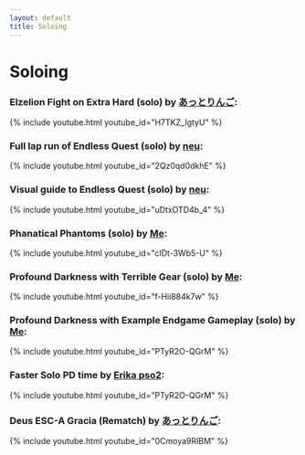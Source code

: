 ```yaml
---
layout: default
title: Soloing
---
```

<h1 class="mt-2">Soloing</h1>
<section class="row">
	<article class="col-12">
		<div class="pb-2">
			<h3>Elzelion Fight on Extra Hard (solo) by <a href="https://www.youtube.com/channel/UCX7qvW015FYUiR7Ms6jgRdw">あっとりんご</a>:</h3>
			{% include youtube.html youtube_id="H7TKZ_IgtyU" %}
		</div>
	</article>
	<article class="col-12">
		<div class="pb-2">
			<h3>Full lap run of Endless Quest (solo) by <a href="https://www.youtube.com/channel/UCG00f-R9cmJ7LM0mqz6Mpcg">neu</a>: </h3>
			{% include youtube.html youtube_id="2Qz0qd0dkhE" %}
		</div>
	</article>
	<article class="col-12">
		<div class="pb-2">
			<h3>Visual guide to Endless Quest (solo) by <a href="https://www.youtube.com/channel/UCG00f-R9cmJ7LM0mqz6Mpcg">neu</a>: </h3>
			{% include youtube.html youtube_id="uDtxOTD4b_4" %}
		</div>
	</article>
	<article class="col-12">
		<div class="pb-2">
			<h3>Phanatical Phantoms (solo) by <a href="https://www.youtube.com/channel/UCxTmM-AeBI5I4RM_Z1MM7xQ">Me</a>: </h3>
			{% include youtube.html youtube_id="cIDt-3Wb5-U" %}
		</div>
	</article>
	<article class="col-12">
		<div class="pb-2">
			<h3>Profound Darkness with Terrible Gear (solo) by <a href="https://www.youtube.com/channel/UCxTmM-AeBI5I4RM_Z1MM7xQ">Me</a>: </h3>
			{% include youtube.html youtube_id="f-Hii884k7w" %}
		</div>
	</article>
	<article class="col-12">
		<div class="pb-2">
			<h3>Profound Darkness with Example Endgame Gameplay (solo) by <a href="https://www.youtube.com/channel/UCxTmM-AeBI5I4RM_Z1MM7xQ">Me</a>: </h3>
			{% include youtube.html youtube_id="PTyR2O-QGrM" %}
		</div>
	</article>
	<article class="col-12">
		<div class="pb-2">
			<h3>Faster Solo PD time by <a href="https://www.youtube.com/channel/UCOhulbmSl_n5rG6GZ2syS-g">Erika pso2</a>: </h3>
			{% include youtube.html youtube_id="PTyR2O-QGrM" %}
		</div>
	</article>
	<article class="col-12">
		<div class="pb-2">
			<h3>Deus ESC-A Gracia (Rematch) by <a href="https://www.youtube.com/channel/UCX7qvW015FYUiR7Ms6jgRdw">あっとりんご</a>: </h3>
			{% include youtube.html youtube_id="0Cmoya9RIBM" %}
		</div>
	</article>
</section>